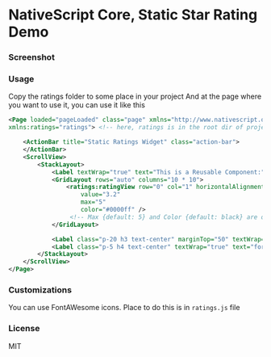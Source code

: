 # NativeScript Core, Static Star Rating Demo

### Screenshot
[](/screenshot.png)

### Usage
Copy the ratings folder to some place in your project
And at the page where you want to use it,
you can use it like this

```xml
<Page loaded="pageLoaded" class="page" xmlns="http://www.nativescript.org/tns.xsd" 
xmlns:ratings="ratings"> <!-- here, ratings is in the root dir of project -->

	<ActionBar title="Static Ratings Widget" class="action-bar">
	</ActionBar>
	<ScrollView>
		<StackLayout>
			<Label textWrap="true" text="This is a Reusable Component:" class="p-20 h2 text-center" />
			<GridLayout rows="auto" columns="10 * 10">
				<ratings:ratingView row="0" col="1" horizontalAlignment="center"
					value="3.2"
					max="5"
					color="#0000ff" /> 
				 <!-- Max {default: 5} and Color {default: black} are optional -->
			</GridLayout>

			<Label class="p-20 h3 text-center" marginTop="50" textWrap="true" text="Made with ♥ by: MultiShiv19" />
			<Label class="p-5 h4 text-center" textWrap="true" text="for NativeScript Community" />
		</StackLayout>
	</ScrollView>
</Page>
```

### Customizations
You can use FontAWesome icons. Place to do this is in `ratings.js` file

### License
MIT
